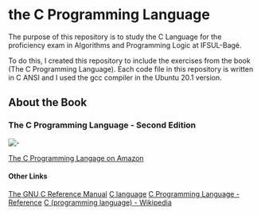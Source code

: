 # the C Programming Language
The purpose of this repository is to study the C Language for the proficiency exam in Algorithms and Programming Logic at IFSUL-Bagé.

To do this, I created this repository to include the exercises from the book (The C Programming Language).
Each code file in this repository is written in  C ANSI and I used the gcc compiler in the Ubuntu 20.1 version.

## About the Book 
### The C Programming Language - Second Edition 
 
![-](https://m.media-amazon.com/images/I/51L7aRvbU-L._SY466_.jpg)

 [The C Programming Langage on Amazon](https://www.amazon.com.br/Programming-Language-Brian-W-Kernighan/dp/0131103628/ref=asc_df_0131103628/?tag=googleshopp00-20&linkCode=df0&hvadid=379787788238&hvpos=&hvnetw=g&hvrand=7240541448156385533&hvpone=&hvptwo=&hvqmt=&hvdev=c&hvdvcmdl=&hvlocint=&hvlocphy=9102536&hvtargid=pla-422923046090&psc=1&mcid=c06554c86a0e3108b7e0da9332ddf970) 

#### Other Links 

[The GNU C Reference Manual](https://www.gnu.org/software/gnu-c-manual/gnu-c-manual.html)
[C language](https://en.cppreference.com/w/c/language)
[C Programming Language -  Reference](https://devdocs.io/c/)
[C (programming language) - Wikipedia](https://en.wikipedia.org/wiki/C_(programming_language))